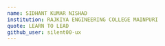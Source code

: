 ```yaml
---
name: SIDHANT KUMAR NISHAD
institution: RAJKIYA ENGINEERING COLLEGE MAINPURI 
quote: LEARN TO LEAD 
github_user: silent00-ux
---
```

